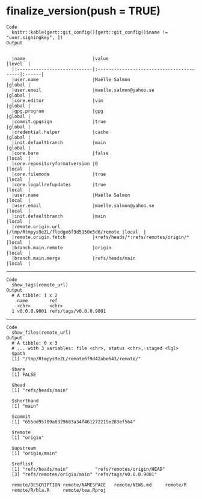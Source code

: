 # finalize_version(push = TRUE)

    Code
      knitr::kable(gert::git_config()[gert::git_config()$name != "user.signingkey", ])
    Output
      
      
      |name                         |value                                     |level  |
      |:----------------------------|:-----------------------------------------|:------|
      |user.name                    |Maëlle Salmon                             |global |
      |user.email                   |maelle.salmon@yahoo.se                    |global |
      |core.editor                  |vim                                       |global |
      |gpg.program                  |gpg                                       |global |
      |commit.gpgsign               |true                                      |global |
      |credential.helper            |cache                                     |global |
      |init.defaultbranch           |main                                      |global |
      |core.bare                    |false                                     |local  |
      |core.repositoryformatversion |0                                         |local  |
      |core.filemode                |true                                      |local  |
      |core.logallrefupdates        |true                                      |local  |
      |user.name                    |Maëlle Salmon                             |local  |
      |user.email                   |maelle.salmon@yahoo.se                    |local  |
      |init.defaultbranch           |main                                      |local  |
      |remote.origin.url            |/tmp/Rtmpys9eZL/fledge6f9d5150e5d6/remote |local  |
      |remote.origin.fetch          |+refs/heads/*:refs/remotes/origin/*       |local  |
      |branch.main.remote           |origin                                    |local  |
      |branch.main.merge            |refs/heads/main                           |local  |

---

    Code
      show_tags(remote_url)
    Output
      # A tibble: 1 x 2
        name        ref                  
        <chr>       <chr>                
      1 v0.0.0.9001 refs/tags/v0.0.0.9001

---

    Code
      show_files(remote_url)
    Output
      # A tibble: 0 x 3
      # ... with 3 variables: file <chr>, status <chr>, staged <lgl>
      $path
      [1] "/tmp/Rtmpys9eZL/remote6f9d42abe643/remote/"
      
      $bare
      [1] FALSE
      
      $head
      [1] "refs/heads/main"
      
      $shorthand
      [1] "main"
      
      $commit
      [1] "655dd95709a8329683a34f461272215e283ef564"
      
      $remote
      [1] "origin"
      
      $upstream
      [1] "origin/main"
      
      $reflist
      [1] "refs/heads/main"          "refs/remotes/origin/HEAD"
      [3] "refs/remotes/origin/main" "refs/tags/v0.0.0.9001"   
      
      remote/DESCRIPTION remote/NAMESPACE   remote/NEWS.md     remote/R           
      remote/R/bla.R     remote/tea.Rproj   

